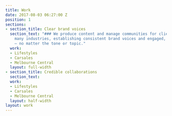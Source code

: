 ```yaml
---
title: Work
date: 2017-08-03 06:27:00 Z
position: 1
sections:
- section_title: Clear brand voices
  section_text: "### We produce content and manage communities for clients across
    many industries, establishing consistent brand voices and engaged, active audiences
    — no matter the tone or topic."
  work:
  - Lifestyles
  - Carsales
  - Melbourne Central
  layout: full-width
- section_title: Credible collaborations
  section_text: 
  work:
  - Lifestyles
  - Carsales
  - Melbourne Central
  layout: half-width
layout: work
---
```



